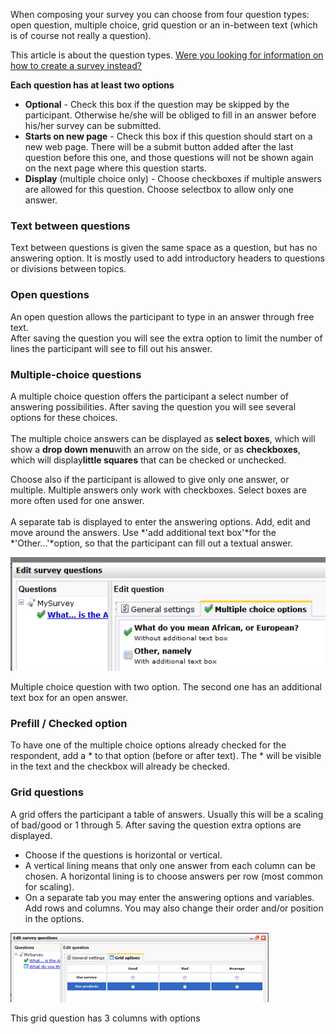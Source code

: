 When composing your survey you can choose from four question types: open
question, multiple choice, grid question or an in-between text (which is
of course not really a question).

This article is about the question types. [Were you looking for
information on how to create a survey
instead?](./create-new-survey)

**Each question has at least two options**

-   **Optional** - Check this box if the question may be skipped by the
    participant. Otherwise he/she will be obliged to fill in an answer
    before his/her survey can be submitted.
-   **Starts on new page** - Check this box if this question should
    start on a new web page. There will be a submit button added after
    the last question before this one, and those questions will not be
    shown again on the next page where this question starts.
-   **Display** (multiple choice only) - Choose checkboxes if multiple
    answers are allowed for this question. Choose selectbox to allow
    only one answer.

### Text between questions

Text between questions is given the same space as a question, but has no
answering option. It is mostly used to add introductory headers to
questions or divisions between topics.

### Open questions

An open question allows the participant to type in an answer through
free text.\
 After saving the question you will see the extra option to limit the
number of lines the participant will see to fill out his answer.

### Multiple-choice questions

A multiple choice question offers the participant a select number of
answering possibilities. After saving the question you will see several
options for these choices.\
\
 The multiple choice answers can be displayed as **select boxes**, which
will show a **drop down menu**with an arrow on the side, or as
**checkboxes**, which will display**little squares** that can be checked
or unchecked.

Choose also if the participant is allowed to give only one answer, or
multiple. Multiple answers only work with checkboxes. Select boxes are
more often used for one answer.\
\
 A separate tab is displayed to enter the answering options. Add, edit
and move around the answers. Use *'add additional text box'*for the
*'Other...'*option, so that the participant can fill out a textual
answer.

![Multiple choice question](images/multipleoptions.png)

Multiple choice question with two option. The second one has an
additional text box for an open answer.

### Prefill / Checked option

To have one of the multiple choice options already checked for the
respondent, add a \* to that option (before or after text). The \* will
be visible in the text and the checkbox will already be checked.

### Grid questions

A grid offers the participant a table of answers. Usually this will be a
scaling of bad/good or 1 through 5. After saving the question extra
options are displayed.

-   Choose if the questions is horizontal or vertical.
-   A vertical lining means that only one answer from each column can be
    chosen. A horizontal lining is to choose answers per row (most
    common for scaling).
-   On a separate tab you may enter the answering options and variables.
    Add rows and columns. You may also change their order and/or
    position in the options.

![Creating a grid question](images/gridquestion.png)

This grid question has 3 columns with options
